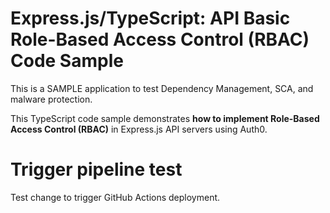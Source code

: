 # Express.js/TypeScript: API Basic Role-Based Access Control (RBAC) Code Sample

This is a SAMPLE application to test Dependency Management, SCA, and malware protection.

This TypeScript code sample demonstrates **how to implement Role-Based Access Control (RBAC)** in Express.js API servers using Auth0.
# Trigger pipeline test

Test change to trigger GitHub Actions deployment.
